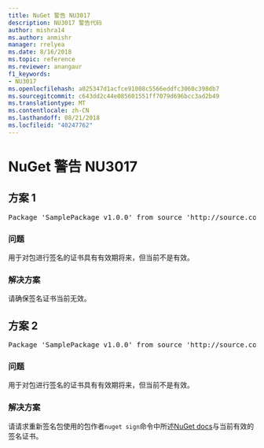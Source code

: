 ```yaml
---
title: NuGet 警告 NU3017
description: NU3017 警告代码
author: mishra14
ms.author: anmishr
manager: rrelyea
ms.date: 8/16/2018
ms.topic: reference
ms.reviewer: anangaur
f1_keywords:
- NU3017
ms.openlocfilehash: a025347d1acfce91008c5566eddfc3060c398db7
ms.sourcegitcommit: c643dd2c44e085601551ff7079d696bcc3ad2b49
ms.translationtype: MT
ms.contentlocale: zh-CN
ms.lasthandoff: 08/21/2018
ms.locfileid: "40247762"
---
```

# <a name="nuget-warning-nu3017"></a>NuGet 警告 NU3017

## <a name="scenario-1"></a>方案 1

<pre>Package 'SamplePackage v1.0.0' from source 'http://source.com/index.json': The signing certificate is not yet valid.</pre>

### <a name="issue"></a>问题

用于对包进行签名的证书具有有效期将来，但当前不是有效。


### <a name="solution"></a>解决方案

请确保签名证书当前无效。



## <a name="scenario-2"></a>方案 2

<pre>Package 'SamplePackage v1.0.0' from source 'http://source.com/index.json': The primary signature's certificate is not yet valid.</pre>

### <a name="issue"></a>问题

用于对包进行签名的证书具有有效期将来，但当前不是有效。


### <a name="solution"></a>解决方案

请请求重新签名包使用的包作者`nuget sign`命令中所述[NuGet docs](https://docs.microsoft.com/en-us/nuget/create-packages/sign-a-package)与当前有效的签名证书。



